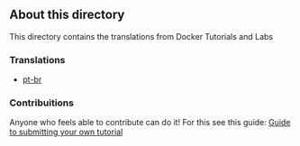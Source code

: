 ## About this directory

This directory contains the translations from Docker Tutorials and Labs

### Translations

- [pt-br](/translations/pt-br/)


### Contribuitions
Anyone who feels able to contribute can do it! For this see this guide: [Guide to submitting your own tutorial](contribute.md)
